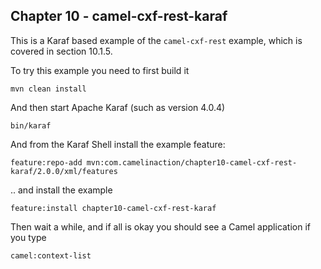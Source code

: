 Chapter 10 - camel-cxf-rest-karaf
---------------------------------

This is a Karaf based example of the `camel-cxf-rest` example, which is covered in section 10.1.5.


To try this example you need to first build it

    mvn clean install

And then start Apache Karaf (such as version 4.0.4)

    bin/karaf

And from the Karaf Shell install the example feature:

    feature:repo-add mvn:com.camelinaction/chapter10-camel-cxf-rest-karaf/2.0.0/xml/features

.. and install the example

    feature:install chapter10-camel-cxf-rest-karaf

Then wait a while, and if all is okay you should see a Camel application if you type

    camel:context-list



